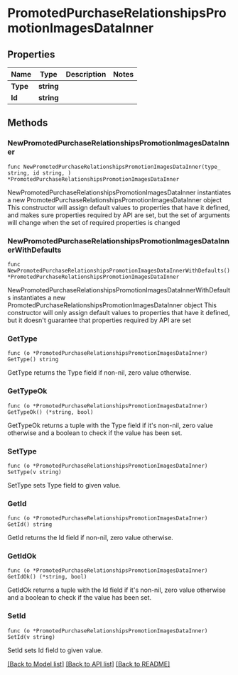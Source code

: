 # PromotedPurchaseRelationshipsPromotionImagesDataInner

## Properties

Name | Type | Description | Notes
------------ | ------------- | ------------- | -------------
**Type** | **string** |  | 
**Id** | **string** |  | 

## Methods

### NewPromotedPurchaseRelationshipsPromotionImagesDataInner

`func NewPromotedPurchaseRelationshipsPromotionImagesDataInner(type_ string, id string, ) *PromotedPurchaseRelationshipsPromotionImagesDataInner`

NewPromotedPurchaseRelationshipsPromotionImagesDataInner instantiates a new PromotedPurchaseRelationshipsPromotionImagesDataInner object
This constructor will assign default values to properties that have it defined,
and makes sure properties required by API are set, but the set of arguments
will change when the set of required properties is changed

### NewPromotedPurchaseRelationshipsPromotionImagesDataInnerWithDefaults

`func NewPromotedPurchaseRelationshipsPromotionImagesDataInnerWithDefaults() *PromotedPurchaseRelationshipsPromotionImagesDataInner`

NewPromotedPurchaseRelationshipsPromotionImagesDataInnerWithDefaults instantiates a new PromotedPurchaseRelationshipsPromotionImagesDataInner object
This constructor will only assign default values to properties that have it defined,
but it doesn't guarantee that properties required by API are set

### GetType

`func (o *PromotedPurchaseRelationshipsPromotionImagesDataInner) GetType() string`

GetType returns the Type field if non-nil, zero value otherwise.

### GetTypeOk

`func (o *PromotedPurchaseRelationshipsPromotionImagesDataInner) GetTypeOk() (*string, bool)`

GetTypeOk returns a tuple with the Type field if it's non-nil, zero value otherwise
and a boolean to check if the value has been set.

### SetType

`func (o *PromotedPurchaseRelationshipsPromotionImagesDataInner) SetType(v string)`

SetType sets Type field to given value.


### GetId

`func (o *PromotedPurchaseRelationshipsPromotionImagesDataInner) GetId() string`

GetId returns the Id field if non-nil, zero value otherwise.

### GetIdOk

`func (o *PromotedPurchaseRelationshipsPromotionImagesDataInner) GetIdOk() (*string, bool)`

GetIdOk returns a tuple with the Id field if it's non-nil, zero value otherwise
and a boolean to check if the value has been set.

### SetId

`func (o *PromotedPurchaseRelationshipsPromotionImagesDataInner) SetId(v string)`

SetId sets Id field to given value.



[[Back to Model list]](../README.md#documentation-for-models) [[Back to API list]](../README.md#documentation-for-api-endpoints) [[Back to README]](../README.md)


